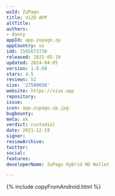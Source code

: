 ```yaml
---
wsId: ZuPago
title: ViZO APP
altTitle: 
authors:
- danny
appId: app.zupago.zp
appCountry: us
idd: 1565673730
released: 2021-05-10
updated: 2024-04-05
version: 1.0.60
stars: 4.5
reviews: 52
size: '27590656'
website: https://vizo.app
repository: 
issue: 
icon: app.zupago.zp.jpg
bugbounty: 
meta: ok
verdict: custodial
date: 2021-12-19
signer: 
reviewArchive: 
twitter: 
social: 
features: 
developerName: ZuPago HyBrid HD Wallet

---
```


{% include copyFromAndroid.html %}